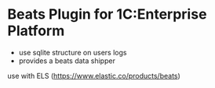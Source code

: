 # Beats Plugin for 1C:Enterprise Platform 

* use sqlite structure on users logs
* provides a beats data shipper

use with ELS (https://www.elastic.co/products/beats)
